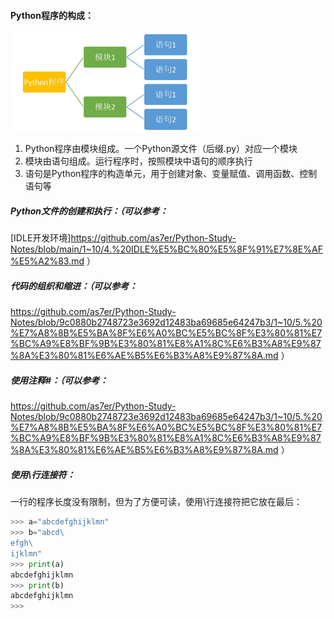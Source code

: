 #### Python程序的构成：

<img src=https://github.com/as7er/Python-Study-Notes/blob/ad837680d4d7c2757fa9e926eaf46647f820c33e/images/Python%E7%9A%84%E6%9E%84%E6%88%90.png width=60% />

1. Python程序由模块组成。一个Python源文件（后缀.py）对应一个模块
2. 模块由语句组成。运行程序时，按照模块中语句的顺序执行
3. 语句是Python程序的构造单元，用于创建对象、变量赋值、调用函数、控制语句等



##### Python文件的创建和执行：（可以参考：
[IDLE开发环境]https://github.com/as7er/Python-Study-Notes/blob/main/1~10/4.%20IDLE%E5%BC%80%E5%8F%91%E7%8E%AF%E5%A2%83.md ）



##### 代码的组织和缩进：（可以参考：
https://github.com/as7er/Python-Study-Notes/blob/9c0880b2748723e3692d12483ba69685e64247b3/1~10/5.%20%E7%A8%8B%E5%BA%8F%E6%A0%BC%E5%BC%8F%E3%80%81%E7%BC%A9%E8%BF%9B%E3%80%81%E8%A1%8C%E6%B3%A8%E9%87%8A%E3%80%81%E6%AE%B5%E6%B3%A8%E9%87%8A.md ）

##### 使用注释#：（可以参考：
https://github.com/as7er/Python-Study-Notes/blob/9c0880b2748723e3692d12483ba69685e64247b3/1~10/5.%20%E7%A8%8B%E5%BA%8F%E6%A0%BC%E5%BC%8F%E3%80%81%E7%BC%A9%E8%BF%9B%E3%80%81%E8%A1%8C%E6%B3%A8%E9%87%8A%E3%80%81%E6%AE%B5%E6%B3%A8%E9%87%8A.md ）

##### 使用\行连接符：

一行的程序长度没有限制，但为了方便可读，使用\行连接符把它放在最后：

```python
>>> a="abcdefghijklmn"
>>> b="abcd\
efgh\
ijklmn"
>>> print(a)
abcdefghijklmn
>>> print(b)
abcdefghijklmn
>>> 

```

